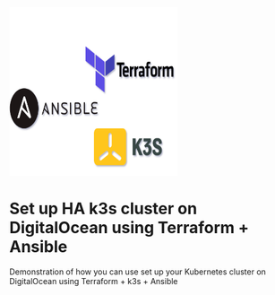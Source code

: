 <img src="./assets/ansible_terraform_k3s.png" height="300" width="300"/>

# Set up HA k3s cluster on DigitalOcean using Terraform + Ansible
Demonstration of how you can use set up your Kubernetes cluster on DigitalOcean using Terraform + k3s + Ansible

#
